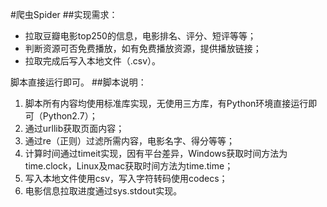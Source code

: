 #爬虫Spider
##实现需求：
* 拉取豆瓣电影top250的信息，电影排名、评分、短评等等；
* 判断资源可否免费播放，如有免费播放资源，提供播放链接；
* 拉取完成后写入本地文件（.csv）。

脚本直接运行即可。
##脚本说明：
1. 脚本所有内容均使用标准库实现，无使用三方库，有Python环境直接运行即可（Python2.7）；
2. 通过urllib获取页面内容；
3. 通过re（正则）过滤所需内容，电影名字、得分等等；
4. 计算时间通过timeit实现，因有平台差异，Windows获取时间方法为time.clock，Linux及mac获取时间方法为time.time；
5. 写入本地文件使用csv，写入字符转码使用codecs；
6. 电影信息拉取进度通过sys.stdout实现。